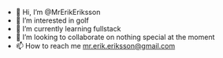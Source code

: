 - 👋 Hi, I’m @MrErikEriksson
- 👀 I’m interested in golf
- 🌱 I’m currently learning fullstack
- 💞️ I’m looking to collaborate on nothing special at the moment
- 📫 How to reach me mr.erik.eriksson@gmail.com

<!---
MrErikEriksson/MrErikEriksson is a ✨ special ✨ repository because its `README.md` (this file) appears on your GitHub profile.
You can click the Preview link to take a look at your changes.
--->
